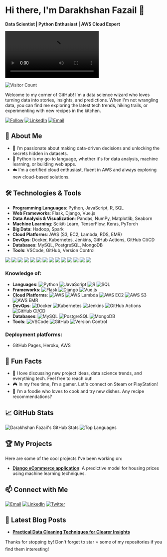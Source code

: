 # Hi there, I'm Darakhshan Fazail 👋

**Data Scientist | Python Enthusiast | AWS Cloud Expert**

![Your GIF](https://github.com/DarakhshanF/DarakhshanF/blob/main/GitHub_Readme.mp4) 

![Visitor Count](https://komarev.com/ghpvc/?username=DarakhshanF&color=blue)

Welcome to my corner of GitHub! I'm a data science wizard who loves turning data into stories, insights, and predictions. When I'm not wrangling data, you can find me exploring the latest tech trends, hiking trails, or experimenting with new recipes in the kitchen.

[![Follow](https://img.shields.io/github/followers/DarakhshanF?label=Follow&style=social)](https://github.com/DarakhshanF)
[![LinkedIn](https://img.shields.io/badge/LinkedIn-Darakhshan--Fazail-blue)](https://www.linkedin.com/in/darakhshanfazail)
[![Email](https://img.shields.io/badge/Email-Drop_me_an_email-red)](mailto:darakhshanfazail@gmail.com)


## 🚀 About Me

- 🌟 I’m passionate about making data-driven decisions and unlocking the secrets hidden in datasets.
- 🐍 Python is my go-to language, whether it's for data analysis, machine learning, or building web apps.
- ☁️ I’m a certified cloud enthusiast, fluent in AWS and always exploring new cloud-based solutions.

## 🛠️ Technologies & Tools

- **Programming Languages**: Python, JavaScript, R, SQL
- **Web Frameworks**: Flask, Django, Vue.js
- **Data Analysis & Visualization**: Pandas, NumPy, Matplotlib, Seaborn
- **Machine Learning**: Scikit-Learn, TensorFlow, Keras, PyTorch
- **Big Data**: Hadoop, Spark
- **Cloud Platforms**: AWS (S3, EC2, Lambda, RDS, EMR)
- **DevOps**: Docker, Kubernetes, Jenkins, GitHub Actions, GitHub CI/CD
- **Databases**: MySQL, PostgreSQL, MongoDB
- **Tools**: VSCode, GitHub, Version Control

<p align="left">
  <img src="https://img.shields.io/badge/Python-3776AB?style=for-the-badge&logo=python&logoColor=white"/>
  <img src="https://img.shields.io/badge/JavaScript-F7DF1E?style=for-the-badge&logo=javascript&logoColor=white"/>
  <img src="https://img.shields.io/badge/Vue.js-4FC08D?style=for-the-badge&logo=vue.js&logoColor=white"/>
  <img src="https://img.shields.io/badge/Flask-000000?style=for-the-badge&logo=flask&logoColor=white"/>
  <img src="https://img.shields.io/badge/Django-092E20?style=for-the-badge&logo=django&logoColor=white"/>
  <img src="https://img.shields.io/badge/AWS_Lambda-FF9900?style=for-the-badge&logo=aws-lambda&logoColor=white"/>
  <img src="https://img.shields.io/badge/AWS_EC2-FF9900?style=for-the-badge&logo=amazon-ec2&logoColor=white"/>
  <img src="https://img.shields.io/badge/AWS_S3-569A31?style=for-the-badge&logo=amazon-s3&logoColor=white"/>
  <img src="https://img.shields.io/badge/AWS_EMR-FF9900?style=for-the-badge&logo=amazon-emr&logoColor=white"/>
  <img src="https://img.shields.io/badge/GitHub_Actions-2088FF?style=for-the-badge&logo=github-actions&logoColor=white"/>
  <img src="https://img.shields.io/badge/GitHub_Pipeline-2088FF?style=for-the-badge&logo=github-actions&logoColor=white"/>
  <img src="https://img.shields.io/badge/Version_Control-0078D4?style=for-the-badge&logo=git&logoColor=white"/>
  <img src="https://img.shields.io/badge/VSCode-007ACC?style=for-the-badge&logo=visual-studio-code&logoColor=white"/>
  <img src="https://img.shields.io/badge/PostgreSQL-336791?style=for-the-badge&logo=postgresql&logoColor=white"/>
</p>

### Knowledge of:
- **Languages**: ![Python](https://img.shields.io/badge/Python-3776AB?style=flat&logo=python&logoColor=white) ![JavaScript](https://img.shields.io/badge/JavaScript-F7DF1E?style=flat&logo=javascript&logoColor=white) ![R](https://img.shields.io/badge/R-276DC3?style=flat&logo=r&logoColor=white) ![SQL](https://img.shields.io/badge/SQL-4479A1?style=flat&logo=sqlite&logoColor=white)
- **Frameworks**: ![Flask](https://img.shields.io/badge/Flask-000000?style=flat&logo=flask&logoColor=white) ![Django](https://img.shields.io/badge/Django-092E20?style=flat&logo=django&logoColor=white) ![Vue.js](https://img.shields.io/badge/Vue.js-4FC08D?style=flat&logo=vue.js&logoColor=white)
- **Cloud Platforms**: ![AWS](https://img.shields.io/badge/Amazon_AWS-232F3E?style=flat&logo=amazon-aws&logoColor=white) ![AWS Lambda](https://img.shields.io/badge/AWS_Lambda-FF9900?style=flat&logo=aws-lambda&logoColor=white) ![AWS EC2](https://img.shields.io/badge/AWS_EC2-FF9900?style=flat&logo=amazon-ec2&logoColor=white) ![AWS S3](https://img.shields.io/badge/AWS_S3-569A31?style=flat&logo=amazon-s3&logoColor=white) ![AWS EMR](https://img.shields.io/badge/AWS_EMR-FF9900?style=flat&logo=amazon-emr&logoColor=white)
- **DevOps**: ![Docker](https://img.shields.io/badge/Docker-2496ED?style=flat&logo=docker&logoColor=white) ![Kubernetes](https://img.shields.io/badge/Kubernetes-326CE5?style=flat&logo=kubernetes&logoColor=white) ![Jenkins](https://img.shields.io/badge/Jenkins-D24939?style=flat&logo=jenkins&logoColor=white) ![GitHub Actions](https://img.shields.io/badge/GitHub_Actions-2088FF?style=flat&logo=github-actions&logoColor=white) ![GitHub CI/CD](https://img.shields.io/badge/GitHub_CI/CD-2088FF?style=flat&logo=github-actions&logoColor=white)
- **Databases**: ![MySQL](https://img.shields.io/badge/MySQL-4479A1?style=flat&logo=mysql&logoColor=white) ![PostgreSQL](https://img.shields.io/badge/PostgreSQL-336791?style=flat&logo=postgresql&logoColor=white) ![MongoDB](https://img.shields.io/badge/MongoDB-47A248?style=flat&logo=mongodb&logoColor=white)
- **Tools**: ![VSCode](https://img.shields.io/badge/VSCode-007ACC?style=flat&logo=visual-studio-code&logoColor=white) ![GitHub](https://img.shields.io/badge/GitHub-181717?style=flat&logo=github&logoColor=white) ![Version Control](https://img.shields.io/badge/Version_Control-0078D4?style=flat&logo=git&logoColor=white)

### Deployment platforms:
- GitHub Pages, Heroku, AWS

## 🌟 Fun Facts

- 💬 I love discussing new project ideas, data science trends, and everything tech. Feel free to reach out!
- 🎮 In my free time, I’m a gamer. Let's connect on Steam or PlayStation!
- 🍕 I’m a foodie who loves to cook and try new dishes. Any recipe recommendations?

## 📈 GitHub Stats

![Darakhshan Fazail's GitHub Stats](https://github-readme-stats.vercel.app/api?username=DarakhshanF&show_icons=true&theme=radical)
![Top Languages](https://github-readme-stats.vercel.app/api/top-langs/?username=DarakhshanF&layout=compact&theme=radical)

## 🏆 My Projects

Here are some of the cool projects I've been working on:

- [**Django eCommerce application**](https://github.com/DarakhshanF/Django-eComm-app): A predictive model for housing prices using machine learning techniques.

## 📫 Connect with Me

[![Email](https://img.shields.io/badge/Email-Get_In_Touch-red)](mailto:darakhshanfazail@gmail.com)
[![LinkedIn](https://img.shields.io/badge/LinkedIn-Darakhshan--Fazail-blue)](https://www.linkedin.com/in/darakhshan-fazail)
[![Twitter](https://img.shields.io/badge/Twitter-Darakhshan--Fazail-blue)](https://twitter.com/dfazail)

## 📝 Latest Blog Posts

- [**Practical Data Cleaning Techniques for Clearer Insights**](https://medium.com/@darakhshanfazail/practical-data-cleaning-techniques-for-clearer-insights-659a2a222d9c)

Thanks for stopping by! Don't forget to star ⭐ some of my repositories if you find them interesting!
